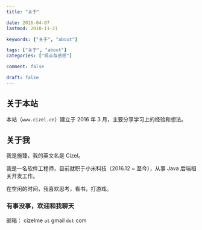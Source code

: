 ```yaml
---
title: "关于"

date: 2016-04-07
lastmod: 2018-11-21

keywords: ["关于", "about"]

tags: ["关于", "about"]
categories: ["观点与感想"]

comment: false

draft: false
---
```


## 关于本站

本站（`www.cizel.cn`）建立于 2016 年 3 月，主要分享学习上的经验和想法。

## 关于我

我是施臻，我的英文名是 Cizel。

我是一名软件工程师，目前就职于小米科技（2016.12 ~ 至今），从事 Java 后端相关开发工作。

在空闲的时间，我喜欢思考，看书，打游戏。

### 有事没事，欢迎和我聊天

邮箱： cizelme `at` gmail `dot` com
